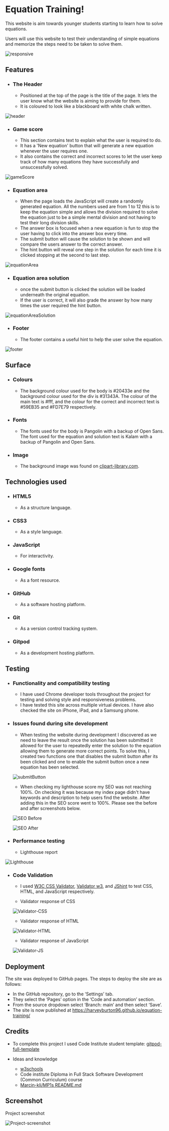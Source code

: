 # Equation Training!

This website is aim towards younger students starting to learn how to solve equations. 

Users will use this website to test their understanding of simple equations and memorize the steps need to be taken to solve them. 

![responsive](assets/images/Screenshot%20Responsiveness.png)

## Features
- ### The Header
    - Positioned at the top of the page is the title of the page. It lets the user know what the website is aiming to provide for them. 
    - It is coloured to look like a blackboard with white chalk written. 

![header](assets/images/Screenshot%20header.png)

- ### Game score
    - This section contains text to explain what the user is required to do.
    - It has a 'New equation' button that will generate a new equation whenever the user requires one.
    - It also contains the correct and incorrect scores to let the user keep track of how many equations they have successfully and unsuccessfully solved.

![gameScore](assets/images/Screenshot%20Game%20Score.png)

- ### Equation area
    - When the page loads the JavaScript will create a randomly generated equation. All the numbers used are from 1 to 12 this is to keep the equation simple and allows the division required to solve the equation just to be a simple mental division and not having to test their long division skills.
    - The answer box is focused when a new equation is fun to stop the user having to click into the answer box every time. 
    - The submit button will cause the solution to be shown and will compare the users answer to the correct answer.
    - The hint button will reveal one step in the solution for each time it is clicked stopping at the second to last step.

![equationArea](assets/images/Screenshot%20equation%20area.png)

- ### Equation area solution
    - once the submit button is clicked the solution will be loaded underneath the original equation. 
    - If the user is correct, it will also grade the answer by how many times the user required the hint button.

![equationAreaSolution](assets/images/Screenshot%20equation%20area%20solution.png)

- ### Footer
    - The footer contains a useful hint to help the user solve the equation.

![footer](assets/images/Screenshot%20footer.png)

## Surface
- ### Colours
    - The background colour used for the body is #20433e and the background colour used for the div is #31343A. The colour of the main text is #fff, and the colour for the correct and incorrect text is #59EB35 and #FD7E79 respectively. 

- ### Fonts
    - The fonts used for the body is Pangolin with a backup of Open Sans. The font used for the equation and solution text is Kalam with a backup of Pangolin and Open Sans.

- ### Image
    - The background image was found on [clipart-library.com](http://clipart-library.com/clip-art/math-transparent-background-1.htm).

## Technologies used
- ### HTML5
    - As a structure language.

- ### CSS3
    - As a style language.

- ### JavaScript
    - For interactivity. 

- ### Google fonts
    - As a font resource.

- ### GitHub
    - As a software hosting platform.

- ### Git
    - As a version control tracking system.

- ### Gitpod
    - As a development hosting platform.

## Testing
- ### Functionality and compatibility testing
    - I have used Chrome developer tools throughout the project for testing and solving style and responsiveness problems.
    - I have tested this site across multiple virtual devices. I have also checked the site on iPhone, iPad, and a Samsung phone.

- ### Issues found during site development
    - When testing the website during development I discovered as we need to leave the result once the solution has been submitted it allowed for the user to repeatedly enter the solution to the equation allowing them to generate more correct points. To solve this, I created two functions one that disables the submit button after its been clicked and one to enable the submit button once a new equation has been selected. 

    ![submitButton](assets/images/Screenshot%20disable%20enable%20functions.png)

    - When checking my lighthouse score my SEO was not reaching 100%. On checking it was because my index page didn't have keywords and description to help users find the website. After adding this in the SEO score went to 100%. Please see the before and after screenshots below.

    ![SEO Before](assets/images/Screenshot%20SEO.jpg)

    ![SEO After](assets/images/Screenshot%20SEO%20modified.jpg)

- ### Performance testing
    - Lighthouse report

![Lighthouse](assets/images/Screenshot%20lighthouse.png)

- ### Code Validation
    - I used [W3C CSS Validator](https://jigsaw.w3.org/css-validator/), [Validator w3](https://validator.w3.org/), and [JShint](https://jshint.com/) to test CSS, HTML, and JavaScript respectively.

    - Validator response of CSS

    ![Validator-CSS](assets/images/Screenshot%20CSS%20validator.png)

    - Validator response of HTML

    ![Validator-HTML](assets/images/Screenshot%20HTML%20validator.png)

    - Validator response of JavaScript

    ![Validator-JS](assets/images/Screenshot%20JS%20validator.png)

## Deployment
The site was deployed to GitHub pages. The steps to deploy the site are as follows:
- In the GitHub repository, go to the ‘Settings’ tab.
- They select the ‘Pages’ option in the ‘Code and automation’ section.
- From the source dropdown select ‘Branch: main’ and then select ‘Save’.
- The site is now published at https://harveyburton96.github.io/equation-training/

## Credits
- To complete this project I used Code Institute student template: [gitpod-full-template](https://github.com/Code-Institute-Org/gitpod-full-template)

- Ideas and knowledge
    - [w3schools](https://www.w3schools.com/)
    - Code institute Diploma in Full Stack Software Development (Common Curriculum) course
    - [Marcin-kli/MP1s README.md](https://github.com/marcin-kli/MP1/blob/Milestone-Projects/README.md#new-user-goals)

## Screenshot
Project screenshot

![Project-screenshot](assets/images/Screenshot%20fullwebsite.png)